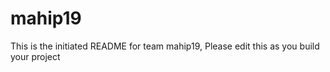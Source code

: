 # mahip19
This is the initiated README for team mahip19, Please edit this as you build your project
